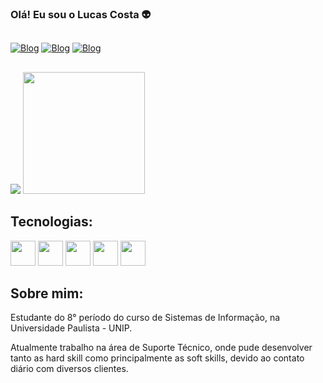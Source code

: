 ### Olá! Eu sou o Lucas Costa 👽

##

[![Blog](https://img.shields.io/badge/GitHub-100000?style=for-the-badge&logo=github&logoColor=white)](https://github.com/lucascosta-p)
[![Blog](https://img.shields.io/badge/Instagram-E4405F?style=for-the-badge&logo=instagram&logoColor=white)](https://www.instagram.com/olucks_/)
[![Blog](https://img.shields.io/badge/Spotify-1ED760?&style=for-the-badge&logo=spotify&logoColor=white)](https://open.spotify.com/user/lucaspaulo.silvacosta10)


##

<div style="align=center">
        <img  src="https://github-readme-stats.vercel.app/api?username=lucascosta-p&show_icons=true&theme=dark&width=100">
        <img  height=195px src="https://github-readme-stats.vercel.app/api/top-langs?username=lucascosta-p&layout=compact&hide_progress=true&langs_count=8&card_width=100&theme=dark">

</div>

## Tecnologias:
<div>
    <img height=40px src="https://cdn.jsdelivr.net/gh/devicons/devicon@latest/icons/html5/html5-original.svg" />
    <img height=40px src="https://cdn.jsdelivr.net/gh/devicons/devicon@latest/icons/css3/css3-original.svg" />
    <img height=40px src="https://cdn.jsdelivr.net/gh/devicons/devicon@latest/icons/java/java-original-wordmark.svg" />
    <img height=40px src="https://cdn.jsdelivr.net/gh/devicons/devicon@latest/icons/python/python-original-wordmark.svg" />
    <img height=40px src="https://cdn.jsdelivr.net/gh/devicons/devicon@latest/icons/mysql/mysql-original-wordmark.svg" />
</div>

## Sobre mim:
<p style="color:">Estudante do 8° período do curso de Sistemas de Informação, na Universidade Paulista - UNIP.</p>
<p style="color:">Atualmente trabalho na área de Suporte Técnico, onde pude desenvolver tanto as hard skill como principalmente as soft skills, devido ao contato diário com diversos clientes.</p>

##

